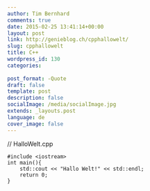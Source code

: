 ```yaml
---
author: Tim Bernhard
comments: true
date: 2015-02-25 13:41:14+00:00
layout: post
link: http://genieblog.ch/cpphallowelt/
slug: cpphallowelt
title: C++
wordpress_id: 130
categories:
  
post_format: -Quote
draft: false
template: post
description: false
socialImage: /media/socialImage.jpg
extends: _layouts.post
language: de
cover_image: false
---
```


// HalloWelt.cpp
    
    #include <iostream>                                     
    int main(){
        std::cout << "Hallo Welt!" << std::endl;
        return 0;
    }
